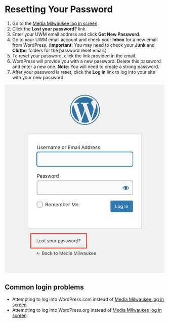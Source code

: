 # Resetting Your Password

1. Go to the [Media Milwaukee log in screen](logging-in-to-media-milwaukee.md).
2. Click the **Lost your password?** link.
3. Enter your UWM email address and click **Get New Password**.
4. Go to your UWM email account and check your **Inbox** for a new email from WordPress. \(**Important**: You may need to check your **Junk** and **Clutter** folders for the password reset email.\)
5. To reset your password, click the link provided in the email.
6. WordPress will provide you with a new password. Delete this password and enter a new one. **Note**: You will need to create a strong password.
7. After your password is reset, click the **Log in** link to log into your site with your new password.

![](../.gitbook/assets/lost-your-password.png)

## Common login problems

* Attempting to log into WordPress.com instead of [Media Milwaukee log in screen](logging-in-to-media-milwaukee.md).
* Attempting to log into WordPress.org instead of [Media Milwaukee log in screen](logging-in-to-media-milwaukee.md).

